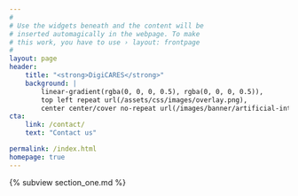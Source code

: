 ```yaml
---
#
# Use the widgets beneath and the content will be
# inserted automagically in the webpage. To make
# this work, you have to use › layout: frontpage
#
layout: page
header:
    title: "<strong>DigiCARES</strong>"
    background: |
        linear-gradient(rgba(0, 0, 0, 0.5), rgba(0, 0, 0, 0.5)),
        top left repeat url(/assets/css/images/overlay.png),
        center center/cover no-repeat url(/images/banner/artificial-intelligence-3706562.jpg)
cta:
    link: /contact/
    text: "Contact us"

permalink: /index.html
homepage: true
---
```


{% subview section_one.md %}


